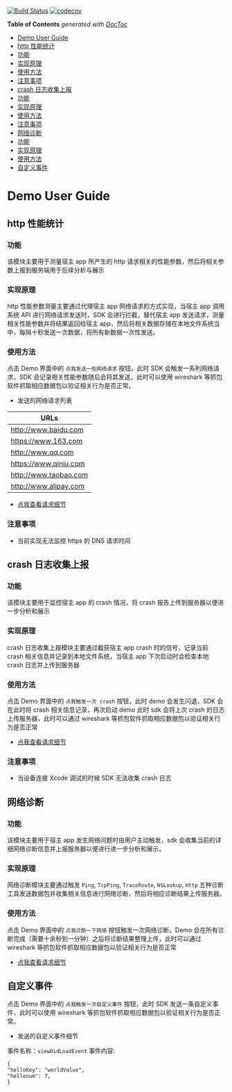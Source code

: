 
[![Build Status](https://travis-ci.org/pre-dem/pre-dem-objc.svg?branch=master)](https://travis-ci.org/pre-dem/pre-dem-objc) [![codecov](https://codecov.io/gh/pre-dem/pre-dem-objc/branch/master/graph/badge.svg)](https://codecov.io/gh/pre-dem/pre-dem-objc)

<!-- START doctoc generated TOC please keep comment here to allow auto update -->
<!-- DON'T EDIT THIS SECTION, INSTEAD RE-RUN doctoc TO UPDATE -->
**Table of Contents**  *generated with [DocToc](https://github.com/thlorenz/doctoc)*

- [Demo User Guide](#demo-user-guide)
- [http 性能统计](#http-%E6%80%A7%E8%83%BD%E7%BB%9F%E8%AE%A1)
- [功能](#%E5%8A%9F%E8%83%BD)
- [实现原理](#%E5%AE%9E%E7%8E%B0%E5%8E%9F%E7%90%86)
- [使用方法](#%E4%BD%BF%E7%94%A8%E6%96%B9%E6%B3%95)
- [注意事项](#%E6%B3%A8%E6%84%8F%E4%BA%8B%E9%A1%B9)
- [crash 日志收集上报](#crash-%E6%97%A5%E5%BF%97%E6%94%B6%E9%9B%86%E4%B8%8A%E6%8A%A5)
- [功能](#%E5%8A%9F%E8%83%BD-1)
- [实现原理](#%E5%AE%9E%E7%8E%B0%E5%8E%9F%E7%90%86-1)
- [使用方法](#%E4%BD%BF%E7%94%A8%E6%96%B9%E6%B3%95-1)
- [注意事项](#%E6%B3%A8%E6%84%8F%E4%BA%8B%E9%A1%B9-1)
- [网络诊断](#%E7%BD%91%E7%BB%9C%E8%AF%8A%E6%96%AD)
- [功能](#%E5%8A%9F%E8%83%BD-2)
- [实现原理](#%E5%AE%9E%E7%8E%B0%E5%8E%9F%E7%90%86-2)
- [使用方法](#%E4%BD%BF%E7%94%A8%E6%96%B9%E6%B3%95-2)
- [自定义事件](#%E8%87%AA%E5%AE%9A%E4%B9%89%E4%BA%8B%E4%BB%B6)

<!-- END doctoc generated TOC please keep comment here to allow auto update -->

# Demo User Guide

## http 性能统计

### 功能

该模块主要用于测量宿主 app 所产生的 http 请求相关的性能参数，然后将相关参数上报到服务端用于后续分析与展示

### 实现原理

http 性能参数测量主要通过代理宿主 app 网络请求的方式实现，当宿主 app 调用系统 API 进行网络请求发送时，SDK 会进行拦截，替代宿主 app 发送请求，测量相关性能参数并将结果返回给宿主 app，然后将相关数据存储在本地文件系统当中，每隔十秒发送一次数据，将所有新数据一次性发送。

### 使用方法

点击 Demo 界面中的 `点我发送一些网络请求` 按钮，此时 SDK 会触发一系列网络请求，SDK 会记录相关性能参数随后会将其发送，此时可以使用 wireshark 等抓包软件抓取相应数据包以验证相关行为是否正常。

- 发送的网络请求列表

| URLs |
| - |
| http://www.baidu.com |
| https://www.163.com |
| http://www.qq.com |
| https://www.qiniu.com |
| http://www.taobao.com |
| http://www.alipay.com |

- [点我查看请求细节](https://github.com/pre-dem/pre-dem-objc/blob/master/doc/HTTPMonitor.md)

### 注意事项

- 当前实现无法监控 https 的 DNS 请求时间

## crash 日志收集上报

### 功能

该模块主要用于监控宿主 app 的 crash 情况，将 crash 报告上传到服务器以便进一步分析和展示

### 实现原理

crash 日志收集上报模块主要通过截获宿主 app crash 时的信号，记录当前 crash 相关信息并记录到本地文件系统，当宿主 app 下次启动时会检查本地 crash 日志并上传到服务器

### 使用方法

点击 Demo 界面中的 `点我触发一次 crash` 按钮，此时 demo 会发生闪退，SDK 会在此时将 crash 相关信息记录，再次启动 demo 此时 sdk 会将上次 crash 的日志上传服务器，此时可以通过 wireshark 等抓包软件抓取相应数据包以验证相关行为是否正常

- [点我查看请求细节](https://github.com/pre-dem/pre-dem-objc/blob/master/doc/CrashServiceAPI.md)

### 注意事项

- 当设备连接 Xcode 调试的时候 SDK 无法收集 crash 日志

## 网络诊断

### 功能

该模块主要用于宿主 app 发生网络问题时由用户主动触发，sdk 会收集当前的详细网络诊断信息并上报服务器以便进行进一步分析和展示。

### 实现原理

网络诊断模块主要通过触发 `Ping`, `TcpPing`, `TraceRoute`, `NSLookup`, `Http` 五种诊断工具发送数据包并收集相关信息进行网络诊断，然后将相应诊断结果上传服务器。

### 使用方法

点击 Demo 界面中的 `点我诊断一下网络` 按钮触发一次网络诊断，Demo 会在所有诊断完成（需要十余秒到一分钟）之后将诊断结果整理上传，此时可以通过 wireshark 等抓包软件抓取相应数据包以验证相关行为是否正常

- [点我查看请求细节](https://github.com/pre-dem/pre-dem-objc/blob/master/doc/NetDiagnoseAPI.md)

## 自定义事件

点击 Demo 界面中的 `点我触发一次自定义事件` 按钮，此时 SDK 发送一条自定义事件，此时可以使用 wireshark 等抓包软件抓取相应数据包以验证相关行为是否正常。

- 发送的自定义事件细节

事件名称：`viewDidLoadEvent`
事件内容:
```
{
"helloKey": "worldValue",
"hellonum": 7,
}
```
